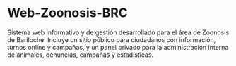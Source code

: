 # Web-Zoonosis-BRC
Sistema web informativo y de gestión desarrollado para el área de Zoonosis de Bariloche. Incluye un sitio público para ciudadanos con información, turnos online y campañas, y un panel privado para la administración interna de animales, denuncias, campañas y estadísticas.
